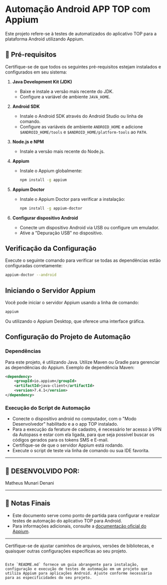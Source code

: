 # Automação Android APP TOP com Appium

Este projeto refere-se à testes de automatizados do aplicativo TOP para a plataforma Android utilizando Appium.

## 🔧 Pré-requisitos

Certifique-se de que todos os seguintes pré-requisitos estejam instalados e configurados em seu sistema:

1. **Java Development Kit (JDK)**
   - Baixe e instale a versão mais recente do JDK.
   - Configure a variável de ambiente `JAVA_HOME`.

2. **Android SDK**
   - Instale o Android SDK através do Android Studio ou linha de comando.
   - Configure as variáveis de ambiente `ANDROID_HOME` e adicione `$ANDROID_HOME/tools` e `$ANDROID_HOME/platform-tools` ao `PATH`.

3. **Node.js e NPM**
   - Instale a versão mais recente do Node.js.

4. **Appium**
   - Instale o Appium globalmente:
     ```bash
     npm install -g appium
     ```

5. **Appium Doctor**
   - Instale o Appium Doctor para verificar a instalação:
     ```bash
     npm install -g appium-doctor
     ```

6. **Configurar dispositivo Android**
   - Conecte um dispositivo Android via USB ou configure um emulador.
   - Ative a "Depuração USB" no dispositivo.

## Verificação da Configuração

Execute o seguinte comando para verificar se todas as dependências estão configuradas corretamente:

```bash
appium-doctor --android
```

## Iniciando o Servidor Appium

Você pode iniciar o servidor Appium usando a linha de comando:

```bash
appium
```

Ou utilizando o Appium Desktop, que oferece uma interface gráfica.

## Configuração do Projeto de Automação

### Dependências

Para este projeto, é utilizando Java. Utilize Maven ou Gradle para gerenciar as dependências do Appium. Exemplo de dependência Maven:

```xml
<dependency>
    <groupId>io.appium</groupId>
    <artifactId>java-client</artifactId>
    <version>7.4.1</version>
</dependency>
```

### Execução do Script de Automação

- Conecte o dispositivo android no computador, com o "Modo Desenvolvedor" habilitado e a o app TOP instalado.
- Para a execução da ferature de cadastro, é necessário ter acesso à VPN da Autopass e estar com ela ligada, para que seja possível buscar os códigos gerados para os tokens SMS e E-mail.
- Certifique-se de que o servidor Appium está rodando.
- Execute o script de teste via linha de comando ou sua IDE favorita.

---

## 👤 DESENVOLVIDO POR:

Matheus Munari Denani

---

## 📝 Notas Finais

- Este documento serve como ponto de partida para configurar e realizar testes de automação do aplicativo TOP para Android.
- Para informações adicionais, consulte a [documentação oficial do Appium](http://appium.io/docs/en/about-appium/intro/).

---

Certifique-se de ajustar caminhos de arquivos, versões de bibliotecas, e quaisquer outras configurações específicas ao seu projeto.
```

Este `README.md` fornece um guia abrangente para instalação, configuração e execução de testes de automação em um projeto que utiliza Appium para aplicações Android. Ajuste conforme necessário para as especificidades do seu projeto.
